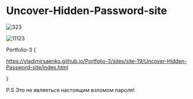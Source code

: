 # Uncover-Hidden-Password-site

![323](https://user-images.githubusercontent.com/56477695/117024551-c5806d00-ad02-11eb-96f2-19e9d943dcf8.jpg)

![11123](https://user-images.githubusercontent.com/56477695/117024749-f3fe4800-ad02-11eb-85b3-02ca0a0256ad.jpg)

Portfolio-3 {

https://vladimirsaenko.github.io/Portfolio-3/sites/site-19/Uncover-Hidden-Password-site/index.html

}

P.S Это не являеться настоящим взломом пароля!
